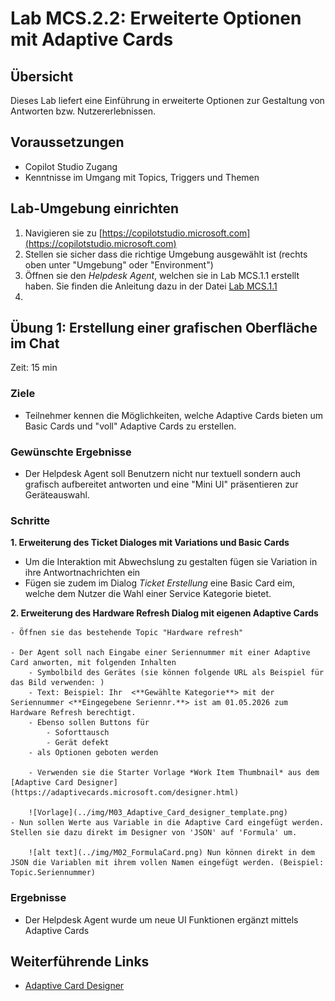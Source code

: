 # Lab MCS.2.2: Erweiterte Optionen mit Adaptive Cards

## Übersicht
Dieses Lab liefert eine Einführung in erweiterte Optionen zur Gestaltung von Antworten bzw. Nutzererlebnissen.

## Voraussetzungen
- Copilot Studio Zugang
- Kenntnisse im Umgang mit Topics, Triggers und Themen

## Lab-Umgebung einrichten
1. Navigieren sie zu [https://copilotstudio.microsoft.com](https://copilotstudio.microsoft.com)
2. Stellen sie sicher dass die richtige Umgebung ausgewählt ist (rechts oben unter "Umgebung" oder "Environment")
3. Öffnen sie den *Helpdesk Agent*, welchen sie in Lab MCS.1.1 erstellt haben. Sie finden die Anleitung dazu in der Datei [Lab MCS.1.1](Lab%20MCS.1.1%20-%20Create%20an%20agent.md)
4. 

## Übung 1: Erstellung einer grafischen Oberfläche im Chat
Zeit: 15 min
### Ziele
- Teilnehmer kennen die Möglichkeiten, welche Adaptive Cards bieten um Basic Cards und "voll" Adaptive Cards zu erstellen.

### Gewünschte Ergebnisse
-  Der Helpdesk Agent soll Benutzern nicht nur textuell sondern auch grafisch aufbereitet antworten und eine "Mini UI" präsentieren zur Geräteauswahl.

### Schritte

**1. Erweiterung des Ticket Dialoges mit Variations und Basic Cards**

- Um die Interaktion mit Abwechslung zu gestalten fügen sie Variation in ihre Antwortnachrichten ein
- Fügen sie zudem im Dialog *Ticket Erstellung* eine Basic Card eim, welche dem Nutzer die Wahl einer Service Kategorie bietet.

**2. Erweiterung des Hardware Refresh Dialog mit eigenen Adaptive Cards**

    - Öffnen sie das bestehende Topic "Hardware refresh"
    
    - Der Agent soll nach Eingabe einer Seriennummer mit einer Adaptive Card anworten, mit folgenden Inhalten
        - Symbolbild des Gerätes (sie können folgende URL als Beispiel für das Bild verwenden: )
        - Text: Beispiel: Ihr  <**Gewählte Kategorie**> mit der Seriennummer <**Eingegebene Seriennr.**> ist am 01.05.2026 zum Hardware Refresh berechtigt.
        - Ebenso sollen Buttons für
            - Soforttausch
            - Gerät defekt
        - als Optionen geboten werden

        - Verwenden sie die Starter Vorlage *Work Item Thumbnail* aus dem [Adaptive Card Designer](https://adaptivecards.microsoft.com/designer.html)
        
        ![Vorlage](../img/M03_Adaptive_Card_designer_template.png)
    - Nun sollen Werte aus Variable in die Adaptive Card eingefügt werden. Stellen sie dazu direkt im Designer von 'JSON' auf 'Formula' um.
    
        ![alt text](../img/M02_FormulaCard.png) Nun können direkt in dem JSON die Variablen mit ihrem vollen Namen eingefügt werden. (Beispiel: Topic.Seriennummer)

### Ergebnisse
- Der Helpdesk Agent wurde um neue UI Funktionen ergänzt mittels Adaptive Cards

## Weiterführende Links
- [Adaptive Card Designer](https://adaptivecards.microsoft.com/designer.html)
